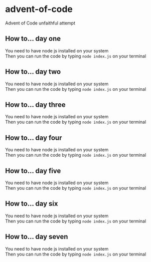 # advent-of-code
Advent of Code unfaithful attempt

## How to... day one
You need to have node js installed on your system \
Then you can run the code by typing `node index.js` on your terminal 

## How to... day two
You need to have node js installed on your system \
Then you can run the code by typing `node index.js` on your terminal

## How to... day three
You need to have node js installed on your system \
Then you can run the code by typing `node index.js` on your terminal

## How to... day four
You need to have node js installed on your system \
Then you can run the code by typing `node index.js` on your terminal

## How to... day five
You need to have node js installed on your system \
Then you can run the code by typing `node index.js` on your terminal

## How to... day six
You need to have node js installed on your system \
Then you can run the code by typing `node index.js` on your terminal

## How to... day seven
You need to have node js installed on your system \
Then you can run the code by typing `node index.js` on your terminal